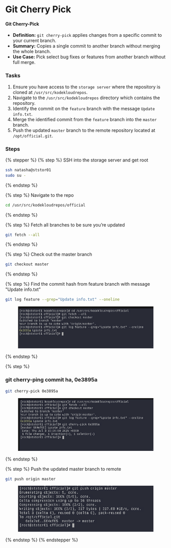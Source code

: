 # Git Cherry Pick

#### Git Cherry-Pick

* **Definition:** `git cherry-pick` applies changes from a specific commit to your current branch.
* **Summary:** Copies a single commit to another branch without merging the whole branch.
* **Use Case:** Pick select bug fixes or features from another branch without full merge.

### Tasks

1. Ensure you have access to the `storage server` where the repository is cloned at `/usr/src/kodekloudrepos`.
2. Navigate to the `/usr/src/kodekloudrepos` directory which contains the repository.
3. Identify the commit on the `feature` branch with the message `Update info.txt`.
4. Merge the identified commit from the `feature` branch into the `master` branch.
5. Push the updated `master` branch to the remote repository located at `/opt/official.git`.

### Steps

{% stepper %}
{% step %}
SSH into the storage server and get root

```bash
ssh natasha@ststor01
sudo su -
```
{% endstep %}

{% step %}
Navigate to the repo

```bash
cd /usr/src/kodekloudrepos/official
```
{% endstep %}

{% step %}
Fetch all branches to be sure you’re updated

```bash
git fetch --all
```
{% endstep %}

{% step %}
Check out the master branch&#x20;

```bash
git checkout master
```
{% endstep %}

{% step %}
Find the commit hash from feature branch with message "Update info.txt"

```bash
git log feature --grep="Update info.txt" --oneline
```

<figure><img src="../.gitbook/assets/image (3) (1) (1).png" alt=""><figcaption></figcaption></figure>
{% endstep %}

{% step %}
### git cherry-ping commit ha, 0e3895a

```bash
git cherry-pick 0e3895a
```

<figure><img src="../.gitbook/assets/image (1) (1) (1) (1).png" alt=""><figcaption></figcaption></figure>
{% endstep %}

{% step %}
Push the updated master branch to remote

```bash
git push origin master
```

<figure><img src="../.gitbook/assets/image (2) (1) (1) (1).png" alt=""><figcaption></figcaption></figure>
{% endstep %}
{% endstepper %}

